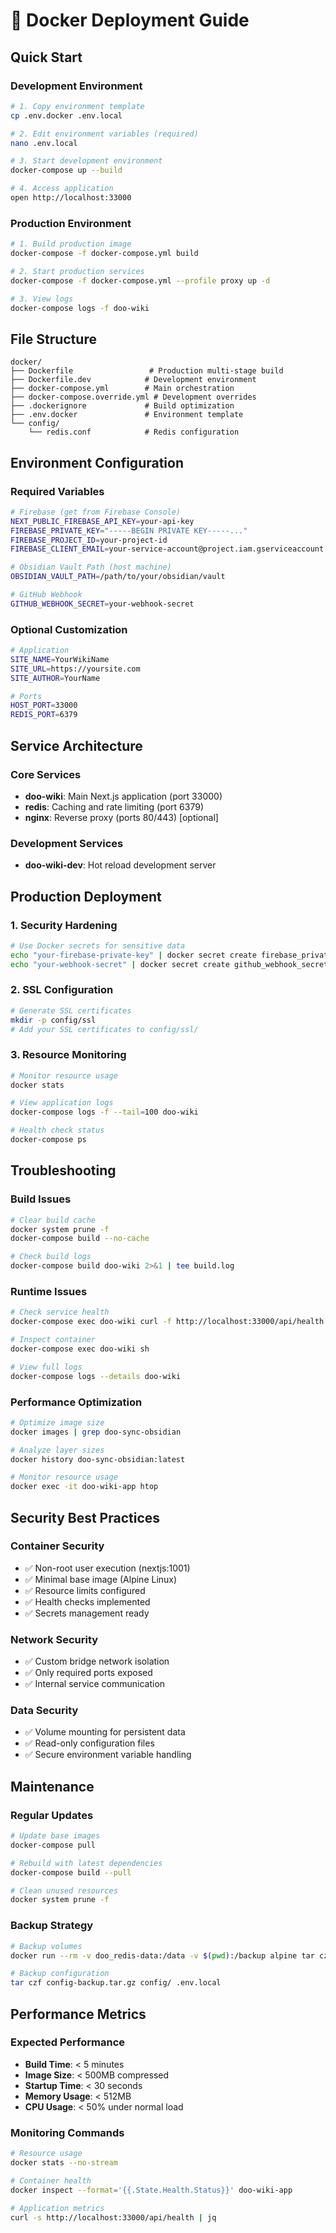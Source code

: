 # 🐳 Docker Deployment Guide

## Quick Start

### Development Environment
```bash
# 1. Copy environment template
cp .env.docker .env.local

# 2. Edit environment variables (required)
nano .env.local

# 3. Start development environment
docker-compose up --build

# 4. Access application
open http://localhost:33000
```

### Production Environment
```bash
# 1. Build production image
docker-compose -f docker-compose.yml build

# 2. Start production services
docker-compose -f docker-compose.yml --profile proxy up -d

# 3. View logs
docker-compose logs -f doo-wiki
```

## File Structure

```
docker/
├── Dockerfile                 # Production multi-stage build
├── Dockerfile.dev            # Development environment
├── docker-compose.yml        # Main orchestration
├── docker-compose.override.yml # Development overrides
├── .dockerignore             # Build optimization
├── .env.docker               # Environment template
└── config/
    └── redis.conf            # Redis configuration
```

## Environment Configuration

### Required Variables
```bash
# Firebase (get from Firebase Console)
NEXT_PUBLIC_FIREBASE_API_KEY=your-api-key
FIREBASE_PRIVATE_KEY="-----BEGIN PRIVATE KEY-----..."
FIREBASE_PROJECT_ID=your-project-id
FIREBASE_CLIENT_EMAIL=your-service-account@project.iam.gserviceaccount.com

# Obsidian Vault Path (host machine)
OBSIDIAN_VAULT_PATH=/path/to/your/obsidian/vault

# GitHub Webhook
GITHUB_WEBHOOK_SECRET=your-webhook-secret
```

### Optional Customization
```bash
# Application
SITE_NAME=YourWikiName
SITE_URL=https://yoursite.com
SITE_AUTHOR=YourName

# Ports
HOST_PORT=33000
REDIS_PORT=6379
```

## Service Architecture

### Core Services
- **doo-wiki**: Main Next.js application (port 33000)
- **redis**: Caching and rate limiting (port 6379)
- **nginx**: Reverse proxy (ports 80/443) [optional]

### Development Services
- **doo-wiki-dev**: Hot reload development server

## Production Deployment

### 1. Security Hardening
```bash
# Use Docker secrets for sensitive data
echo "your-firebase-private-key" | docker secret create firebase_private_key -
echo "your-webhook-secret" | docker secret create github_webhook_secret -
```

### 2. SSL Configuration
```bash
# Generate SSL certificates
mkdir -p config/ssl
# Add your SSL certificates to config/ssl/
```

### 3. Resource Monitoring
```bash
# Monitor resource usage
docker stats

# View application logs
docker-compose logs -f --tail=100 doo-wiki

# Health check status
docker-compose ps
```

## Troubleshooting

### Build Issues
```bash
# Clear build cache
docker system prune -f
docker-compose build --no-cache

# Check build logs
docker-compose build doo-wiki 2>&1 | tee build.log
```

### Runtime Issues
```bash
# Check service health
docker-compose exec doo-wiki curl -f http://localhost:33000/api/health

# Inspect container
docker-compose exec doo-wiki sh

# View full logs
docker-compose logs --details doo-wiki
```

### Performance Optimization
```bash
# Optimize image size
docker images | grep doo-sync-obsidian

# Analyze layer sizes
docker history doo-sync-obsidian:latest

# Monitor resource usage
docker exec -it doo-wiki-app htop
```

## Security Best Practices

### Container Security
- ✅ Non-root user execution (nextjs:1001)
- ✅ Minimal base image (Alpine Linux)
- ✅ Resource limits configured
- ✅ Health checks implemented
- ✅ Secrets management ready

### Network Security
- ✅ Custom bridge network isolation
- ✅ Only required ports exposed
- ✅ Internal service communication

### Data Security
- ✅ Volume mounting for persistent data
- ✅ Read-only configuration files
- ✅ Secure environment variable handling

## Maintenance

### Regular Updates
```bash
# Update base images
docker-compose pull

# Rebuild with latest dependencies
docker-compose build --pull

# Clean unused resources
docker system prune -f
```

### Backup Strategy
```bash
# Backup volumes
docker run --rm -v doo_redis-data:/data -v $(pwd):/backup alpine tar czf /backup/redis-backup.tar.gz /data

# Backup configuration
tar czf config-backup.tar.gz config/ .env.local
```

## Performance Metrics

### Expected Performance
- **Build Time**: < 5 minutes
- **Image Size**: < 500MB compressed
- **Startup Time**: < 30 seconds
- **Memory Usage**: < 512MB
- **CPU Usage**: < 50% under normal load

### Monitoring Commands
```bash
# Resource usage
docker stats --no-stream

# Container health
docker inspect --format='{{.State.Health.Status}}' doo-wiki-app

# Application metrics
curl -s http://localhost:33000/api/health | jq
```
